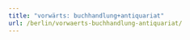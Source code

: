 ```yaml
---
title: "vorwärts: buchhandlung+antiquariat"
url: /berlin/vorwaerts-buchhandlung-antiquariat/
---
```

